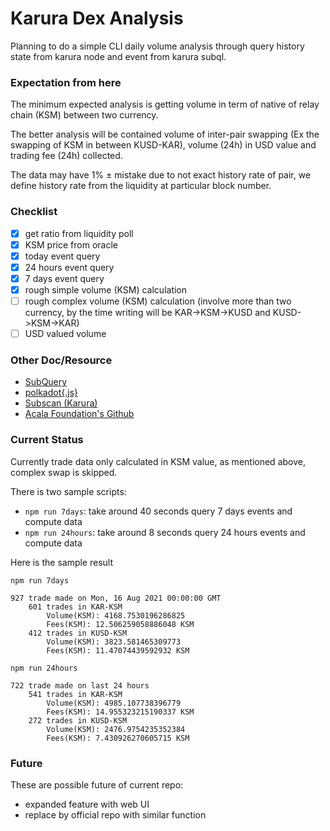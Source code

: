 # Karura Dex Analysis

Planning to do a simple CLI daily volume analysis through query history state from karura node and event from karura subql.

### Expectation from here
The minimum expected analysis is getting volume in term of native of relay chain (KSM) between two currency.

The better analysis will be contained volume of inter-pair swapping (Ex the swapping of KSM in between KUSD-KAR), volume (24h) in USD value and trading fee (24h) collected.

The data may have 1% ± mistake due to not exact history rate of pair, we define history rate from the liquidity at particular block number.

### Checklist
- [x] get ratio from liquidity poll
- [x] KSM price from oracle
- [x] today event query
- [x] 24 hours event query
- [x] 7 days event query
- [x] rough simple volume (KSM) calculation
- [ ] rough complex volume (KSM) calculation (involve more than two currency, by the time writing will be KAR->KSM->KUSD and KUSD->KSM->KAR)
- [ ] USD valued volume

### Other Doc/Resource
- [SubQuery](https://explorer.subquery.network/subquery/AcalaNetwork/karura)
- [polkadot{.js}](https://polkadot.js.org/docs/api/start/)
- [Subscan (Karura)](https://karura.subscan.io)
- [Acala Foundation's Github](https://github.com/AcalaNetwork)

### Current Status
Currently trade data only calculated in KSM value, as mentioned above, complex swap is skipped.

There is two sample scripts:
- `npm run 7days`: take around 40 seconds query 7 days events and compute data
- `npm run 24hours`: take around 8 seconds query 24 hours events and compute data

Here is the sample result
```
npm run 7days
```
```
927 trade made on Mon, 16 Aug 2021 00:00:00 GMT
	601 trades in KAR-KSM
		Volume(KSM): 4168.7530196286825
		Fees(KSM): 12.506259058886048 KSM
	412 trades in KUSD-KSM
		Volume(KSM): 3823.581465309773
		Fees(KSM): 11.47074439592932 KSM
```

```
npm run 24hours
```
```
722 trade made on last 24 hours
	541 trades in KAR-KSM
		Volume(KSM): 4985.107738396779
		Fees(KSM): 14.955323215190337 KSM
	272 trades in KUSD-KSM
		Volume(KSM): 2476.9754235352384
		Fees(KSM): 7.430926270605715 KSM
```

### Future
These are possible future of current repo:
- expanded feature with web UI
- replace by official repo with similar function